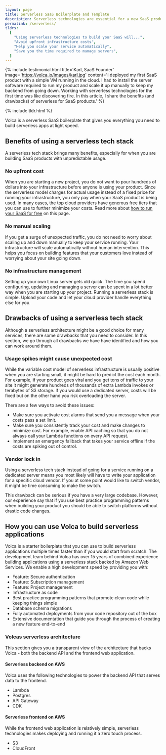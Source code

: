 ```yaml
---
layout: page
title: Serverless SaaS Boilerplate and Template
description: Serverless technologies are essential for a new SaaS product to be able to launch with minimal cost and being able to scale up when attracting more users.
permalink: /serverless/
tldrs:
  [
    "Using serverless technologies to build your SaaS will...",
    "Avoid upfront infrastructure costs",
    "Help you scale your service automatically",
    "Save you the time required to manage servers",
  ]
---
```


{% include testimonial.html title='Karl, SaaS Founder' image='https://volca.io/images/karl.jpg' content='I deployed my first SaaS product with a simple VM running in the cloud. I had to install the server software required to run my product and scale it up manually to keep my backend from going down. Working with serverless technologies for the first time was like discovering fire. In this article, I share the benefits (and drawbacks) of serverless for SaaS products.' %}

{% include tldr.html %}

Volca is a serverless SaaS boilerplate that gives you everything you need to build serverless apps at light speed.

## Benefits of using a serverless tech stack

A serverless tech stack brings many benefits, especially for when you are building SaaS products with unpredictable usage.

### No upfront cost

When you are starting a new project, you do not want to pour hundreds of dollars into your infrastructure before anyone is using your product. Since the serverless model charges for actual usage instead of a fixed price for running your infrastructure, you only pay when your SaaS product is being used. In many cases, the top cloud providers have generous free tiers that you can use to further minimize your costs. Read more about [how to run your SaaS for free](/deploy-your-saas-for-free/) on this page.

### No manual scaling

If you get a surge of unexpected traffic, you do not need to worry about scaling up and down manually to keep your service running. Your infrastructure will scale automatically without human intervention. This helps you focus on building features that your customers love instead of worrying about your site going down.

### No infrastructure management

Setting up your own Linux server gets old quick. The time you spend configuring, updating and managing a server can be spent in a lot better way when you are starting up your project. Running a serverless stack is simple. Upload your code and let your cloud provider handle everything else for you.

## Drawbacks of using a serverless tech stack

Although a serverless architecture might be a good choice for many services, there are some drawbacks that you need to consider. In this section, we go through all drawbacks we have have identified and how you can work around them.

### Usage spikes might cause unexpected cost

While the variable cost model of serverless infrastructure is usually positive when you are starting small, it might be hard to predict the cost each month. For example, if your product goes viral and you get tons of traffic to your site it might generate hundreds of thousands of extra Lambda invokes or terabytes of S3 storage. If you would use a dedicated server, costs will be fixed but on the other hand you risk overloading the server.

There are a few ways to avoid these issues:

- Make sure you activate cost alarms that send you a message when your costs pass a set limit.
- Make sure you consistently track your cost and make changes to minimize cost. For example, enable API caching so that you do not always call your Lambda functions on every API request.
- Implement an emergency fallback that takes your service offline if the costs are spiking out of control.

### Vendor lock in

Using a serverless tech stack instead of going for a service running on a dedicated server means you most likely will have to write your application for a specific cloud vendor. If you at some point would like to switch vendor, it might be time consuming to make the switch.

This drawback can be serious if you have a very large codebase. However, our experience say that if you use best practice programming patterns when building your product you should be able to switch platforms without drastic code changes.

## How you can use Volca to build serverless applications

Volca is a starter boilerplate that you can use to build serverless applications multiple times faster than if you would start from scratch. The development team behind Volca has over 15 years of combined experience building applications using a serverless stack backed by Amazon Web Services. We enable a high development speed by providing you with:

- Feature: Secure authentication
- Feature: Subscription management
- Feature: Project management
- Infrastructure as code
- Best practice programming patterns that promote clean code while keeping things simple
- Database schema migrations
- Fully automated deployments from your code repository out of the box
- Extensive documentation that guide you through the process of creating a new feature end-to-end

### Volcas serverless architecture

This section gives you a transparent view of the architecture that backs Volca - both the backend API and the frontend web application.

#### Serverless backend on AWS

Volca uses the following technologies to power the backend API that serves data to the frontend.

- Lambda
- Postgres
- API Gateway
- CDK

#### Serverless frontend on AWS

While the frontend web application is relatively simple, serverless technologies makes deploying and running it a zero touch process.

- S3
- CloudFront
